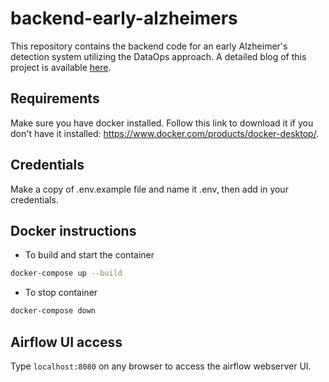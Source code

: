 # backend-early-alzheimers

This repository contains the backend code for an early Alzheimer's detection system utilizing the DataOps approach. A detailed blog of this project is available [here](https://medium.com/@ataul.akbar/cost-effective-data-collection-for-alzheimers-disease-prevention-dataops-approach-7f9384f85d5).

## Requirements
Make sure you have docker installed. Follow this link to download it if you don't have it installed: https://www.docker.com/products/docker-desktop/.



## Credentials
Make a copy of .env.example file and name it .env, then add in your credentials.


## Docker instructions
- To build and start the container

``` bash
docker-compose up --build 
```

- To stop container

``` bash
docker-compose down 
```

## Airflow UI access
Type ``` localhost:8080 ``` on any browser to access the airflow webserver UI.




